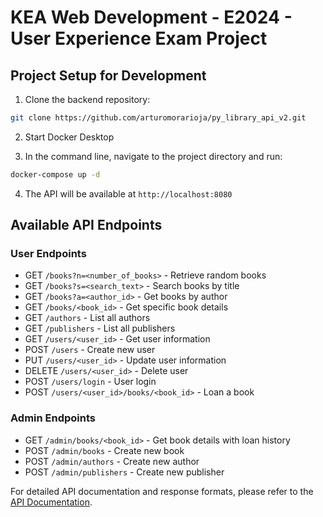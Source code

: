 # KEA Web Development - E2024 - User Experience Exam Project

## Project Setup for Development

1. Clone the backend repository:

```bash
git clone https://github.com/arturomorarioja/py_library_api_v2.git
```

2. Start Docker Desktop

3. In the command line, navigate to the project directory and run:

```bash
docker-compose up -d
```

4. The API will be available at `http://localhost:8080`

## Available API Endpoints

### User Endpoints

- GET `/books?n=<number_of_books>` - Retrieve random books
- GET `/books?s=<search_text>` - Search books by title
- GET `/books?a=<author_id>` - Get books by author
- GET `/books/<book_id>` - Get specific book details
- GET `/authors` - List all authors
- GET `/publishers` - List all publishers
- GET `/users/<user_id>` - Get user information
- POST `/users` - Create new user
- PUT `/users/<user_id>` - Update user information
- DELETE `/users/<user_id>` - Delete user
- POST `/users/login` - User login
- POST `/users/<user_id>/books/<book_id>` - Loan a book

### Admin Endpoints

- GET `/admin/books/<book_id>` - Get book details with loan history
- POST `/admin/books` - Create new book
- POST `/admin/authors` - Create new author
- POST `/admin/publishers` - Create new publisher

For detailed API documentation and response formats, please refer to the [API Documentation](https://github.com/arturomorarioja/py_library_api_v2).
